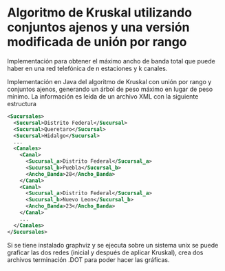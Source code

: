# Algoritmo de Kruskal utilizando conjuntos ajenos y una versión modificada de unión por rango

Implementación para obtener el máximo ancho de banda total que puede haber en una red telefónica de n estaciones y k canales.

Implementación en Java del algoritmo de Kruskal con unión por rango y conjuntos ajenos, generando un árbol de peso máximo en lugar de peso mínimo. La información es leída de un archivo XML con la siguiente estructura

```xml
<Sucursales>
  <Sucursal>Distrito Federal</Sucursal>
  <Sucursal>Queretaro</Sucursal>
  <Sucursal>Hidalgo</Sucursal>
  ...
  <Canales>
    <Canal>
      <Sucursal_a>Distrito Federal</Sucursal_a>
      <Sucursal_b>Puebla</Sucursal_b>
      <Ancho_Banda>28</Ancho_Banda>
    </Canal>
    <Canal>
      <Sucursal_a>Distrito Federal</Sucursal_a>
      <Sucursal_b>Nuevo Leon</Sucursal_b>
      <Ancho_Banda>23</Ancho_Banda>
    </Canal>
    ...
  </Canales>
</Sucursales>
```

Si se tiene instalado graphviz y se ejecuta sobre un sistema unix se puede graficar las dos redes (inicial y después de aplicar Kruskal), crea dos archivos terminación .DOT para poder hacer las gráficas. 
